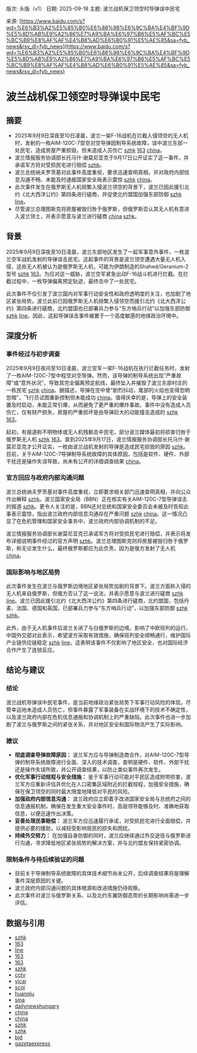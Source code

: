 版次: 头版（v1）
日期: 2025-09-18
主题: 波兰战机保卫领空时导弹误中民宅

来源: [https://www.baidu.com/s?wd=%E6%B3%A2%E5%85%B0%E6%88%98%E6%9C%BA%E4%BF%9D%E5%8D%AB%E9%A2%86%E7%A9%BA%E6%97%B6%E5%AF%BC%E5%BC%B9%E8%AF%AF%E4%B8%AD%E6%B0%91%E5%AE%85&sa=fyb_news&rsv_dl=fyb_news](https://www.baidu.com/s?wd=%E6%B3%A2%E5%85%B0%E6%88%98%E6%9C%BA%E4%BF%9D%E5%8D%AB%E9%A2%86%E7%A9%BA%E6%97%B6%E5%AF%BC%E5%BC%B9%E8%AF%AF%E4%B8%AD%E6%B0%91%E5%AE%85&sa=fyb_news&rsv_dl=fyb_news)

# 波兰战机保卫领空时导弹误中民宅

## 摘要
*   2025年9月9日深夜至10日凌晨，波兰一架F-16战机在拦截入侵领空的无人机时，发射的一枚AIM-120C-7型空对空导弹因制导系统故障，误中波兰东部一处民宅，造成房屋严重损毁，但未造成人员伤亡 [szhk](https://vertexaisearch.cloud.google.com/grounding-api-redirect/AUZIYQGDJ7AGiNc2X-Tp8xSHoKu0CCtRoWM5BJQD7idyKS00-lb85O4tt75yjZ1rElslaBCJ28BsrAdWbuJbFnM0iN6xD9Syqw-i48cCECkfl5JzXSIp5OC59iC4V4E3kSsnyZi5tEUOok0nPA==) [163](https://vertexaisearch.cloud.google.com/grounding-api-redirect/AUZIYQGc8ZpEHrgBIs4Dd7eYqoMyl8WDp6Gp_BunJdNuCKnRNN0ArojWuiznh9qgfsPtrleOPR9ifayRIO_rZ74F-jxZzqJsvPTBiXili4Nv7CXmRFvuHN7qoKbtBaqMGdAU7-6YPH5uhA_H0DM6Ih8Dy1vXXdhmbgsQ-QkOJw==) [china](https://vertexaisearch.cloud.google.com/grounding-api-redirect/AUZIYQGW5fYkD3QldUu8E46GwWh9aLJuhbb1RcdkEWsu1Cf0_wLzJ_lwqhJfBbwg1qb8UUjJvfHf_9b9qtL6d2-tuGgFHRBATmXofQc-FN2BTNlw6DZRVyzhsmX1Miy3640atyzqfVO9EEFpCUK6ZUKUH2z6D1XSNhlEwokfig==)。
*   波兰情报服务协调部长托马什·谢莫尼亚克于9月17日公开证实了这一事件，并承诺军方将对受损民宅进行赔偿 [szhk](https://vertexaisearch.cloud.google.com/grounding-api-redirect/AUZIYQFt9KCCLIP5a8ytu5xsMVrj77rxSfDyPC1H19Ghlu-y1JCUKJpiHhM7dRpTbec2TGqDs8ric3zFSISXVthqligB-wF7j_ESFB31EbB9m5RFOQpf42I4g-7ZDGXVUATkHmtCROu14eKAog==)。
*   波兰总统纳夫罗茨基对此事件高度重视，要求迅速查明真相，并对政府内部信息沟通不畅、未能及时通报国家安全局表示震惊 [szhk](https://vertexaisearch.cloud.google.com/grounding-api-redirect/AUZIYQFt9KCCLIP5a8ytu5xsMVrj77rxSfDyPC1H19Ghlu-y1JCUKJpiHhM7dRpTbec2TGqDs8ric3zFSISXVthqligB-wF7j_ESFB31EbB9m5RFOQpf42I4g-7ZDGXVUATkHmtCROu14eKAog==) [china](https://vertexaisearch.cloud.google.com/grounding-api-redirect/AUZIYQGW5fYkD3QldUu8E46GwWh9aLJuhbb1RcdkEWsu1Cf0_wLzJ_lwqhJfBbwg1qb8UUjJvfHf_9b9qtL6d2-tuGgFHRBATmXofQc-FN2BTNlw6DZRVyzhsmX1Miy3640atyzqfVO9EEFpCUK6ZUKUH2z6D1XSNhlEwokfig==)。
*   此次事件发生在俄罗斯无人机频繁入侵波兰领空的背景下，波兰已因此援引北约《北大西洋公约》第四条进行磋商，并促使北约盟国加强东部防御 [szhk](https://vertexaisearch.cloud.google.com/grounding-api-redirect/AUZIYQFt9KCCLIP5a8ytu5xsMVrj77rxSfDyPC1H19Ghlu-y1JCUKJpiHhM7dRpTbec2TGqDs8ric3zFSISXVthqligB-wF7j_ESFB31EbB9m5RFOQpf42I4g-7ZDGXVUATkHmtCROu14eKAog==) [line](https://vertexaisearch.cloud.google.com/grounding-api-redirect/AUZIYQHvnwNRwYqHMv7yxct2Nm3eRdIGLwc0tQrqtAHetzD9lVF8_7tn9c4AY4PMWuEFb6CKgAMJPcHuU5Qtk0FkAasrm6UngQNzHGcE0o5Ak3y7BIaWQ9ngMOQsTap6oeIaiqvgYqYWaD0=)。
*   尽管波兰总理图斯克将房屋被毁归咎于俄罗斯，但俄罗斯否认其无人机有意进入波兰领土，并表示愿意与波兰进行磋商 [china](https://vertexaisearch.cloud.google.com/grounding-api-redirect/AUZIYQGW5fYkD3QldUu8E46GwWh9aLJuhbb1RcdkEWsu1Cf0_wLzJ_lwqhJfBbwg1qb8UUjJvfHf_9b9qtL6d2-tuGgFHRBATmXofQc-FN2BTNlw6DZRVyzhsmX1Miy3640atyzqfVO9EEFpCUK6ZUKUH2z6D1XSNhlEwokfig==) [szhk](https://vertexaisearch.cloud.google.com/grounding-api-redirect/AUZIYQFt9KCCLIP5a8ytu5xsMVrj77rxSfDyPC1H19Ghlu-y1JCUKJpiHhM7dRpTbec2TGqDs8ric3zFSISXVthqligB-wF7j_ESFB31EbB9m5RFOQpf42I4g-7ZDGXVUATkHmtCROu14eKAog==)。

## 背景
2025年9月9日深夜至10日凌晨，波兰东部地区发生了一起军事意外事件，一枚波兰空军战机发射的导弹误击民宅。这起事件的背景是波兰领空遭遇大量无人机入侵，这些无人机被认为是俄罗斯无人机，可能为伊朗制造的Shahed/Geranium-2型号 [szhk](https://vertexaisearch.cloud.google.com/grounding-api-redirect/AUZIYQGDJ7AGiNc2X-Tp8xSHoKu0CCtRoWM5BJQD7idyKS00-lb85O4tt75yjZ1rElslaBCJ28BsrAdWbuJbFnM0iN6xD9Syqw-i48cCECkfl5JzXSIp5OC59iC4V4E3kSsnyZi5tEUOok0nPA==) [163](https://vertexaisearch.cloud.google.com/grounding-api-redirect/AUZIYQGc8ZpEHrgBIs4Dd7eYqoMyl8WDp6Gp_BunJdNuCKnRNN0ArojWuiznh9qgfsPtrleOPR9ifayRIO_rZ74F-jxZzqJsvPTBiXili4Nv7CXmRFvuHN7qoKbtBaqMGdAU7-6YPH5uhA_H0DM6Ih8Dy1vXXdhmbgsQ-QkOJw==)。为应对这一威胁，波兰空军紧急出动F-16战斗机进行拦截。在拦截过程中，一枚导弹偏离预定轨迹，最终击中了一处民宅。

此次事件不仅引发了波兰国内对军事行动安全性和政府透明度的关注，也加剧了地区紧张局势。波兰此前已因俄罗斯无人机频繁入侵领空而援引北约《北大西洋公约》第四条进行磋商，北约盟国也已部署兵力参与“东方哨兵行动”以加强东部防御 [szhk](https://vertexaisearch.cloud.google.com/grounding-api-redirect/AUZIYQFt9KCCLIP5a8ytu5xsMVrj77rxSfDyPC1H19Ghlu-y1JCUKJpiHhM7dRpTbec2TGqDs8ric3zFSISXVthqligB-wF7j_ESFB31EbB9m5RFOQpf42I4g-7ZDGXVUATkHmtCROu14eKAog==) [line](https://vertexaisearch.cloud.google.com/grounding-api-redirect/AUZIYQHvnwNRwYqHMv7yxct2Nm3eRdIGLwc0tQrqtAHetzD9lVF8_7tn9c4AY4PMWuEFb6CKgAMJPcHuU5Qtk0FkAasrm6UngQNzHGcE0o5Ak3y7BIaWQ9ngMOQsTap6oeIaiqvgYqYWaD0=)。因此，这起导弹误击事件被置于一个高度敏感的地缘政治环境中。

## 深度分析

### 事件经过与初步调查
2025年9月9日夜间至10日凌晨，波兰空军一架F-16战机在执行拦截任务时，发射了一枚AIM-120C-7型中程空对空导弹。然而，该导弹的制导系统出现“严重故障”或“意外状况”，导致其完全偏离预定航线，最终坠入并摧毁了波兰东部村庄的一栋民宅 [szhk](https://vertexaisearch.cloud.google.com/grounding-api-redirect/AUZIYQGDJ7AGiNc2X-Tp8xSHoKu0CCtRoWM5BJQD7idyKS00-lb85O4tt75yjZ1rElslaBCJ28BsrAdWbuJbFnM0iN6xD9Syqw-i48cCECkfl5JzXSIp5OC59iC4V4E3kSsnyZi5tEUOok0nPA==) [china](https://vertexaisearch.cloud.google.com/grounding-api-redirect/AUZIYQGW5fYkD3QldUu8E46GwWh9aLJuhbb1RcdkEWsu1Cf0_wLzJ_lwqhJfBbwg1qb8UUjJvfHf_9b9qtL6d2-tuGgFHRBATmXofQc-FN2BTNlw6DZRVyzhsmX1Miy3640atyzqfVO9EEFpCUK6ZUKUH2z6D1XSNhlEwokfig==)。据描述，导弹在空中曾“剧烈抖动，尾部的火焰也变得忽明忽暗”，飞行员试图重新控制但未能成功 [china](https://vertexaisearch.cloud.google.com/grounding-api-redirect/AUZIYQGW5fYkD3QldUu8E46GwWh9aLJuhbb1RcdkEWsu1Cf0_wLzJ_lwqhJfBbwg1qb8UUjJvfHf_9b9qtL6d2-tuGgFHRBATmXofQc-FN2BTNlw6DZRVyzhsmX1Miy3640atyzqfVO9EEFpCUK6ZUKUH2z6D1XSNhlEwokfig==)。值得庆幸的是，导弹上的安全装置及时启动，未能正常引爆，从而避免了更严重的爆炸事故。事件中没有造成人员伤亡，仅有财产损失，房屋的严重损坏是由导弹巨大的动能撞击造成的 [szhk](https://vertexaisearch.cloud.google.com/grounding-api-redirect/AUZIYQFt9KCCLIP5a8ytu5xsMVrj77rxSfDyPC1H19Ghlu-y1JCUKJpiHhM7dRpTbec2TGqDs8ric3zFSISXVthqligB-wF7j_ESFB31EbB9m5RFOQpf42I4g-7ZDGXVUATkHmtCROu14eKAog==) [163](https://vertexaisearch.cloud.google.com/grounding-api-redirect/AUZIYQGc8ZpEHrgBIs4Dd7eYqoMyl8WDp6Gp_BunJdNuCKnRNN0ArojWuiznh9qgfsPtrleOPR9ifayRIO_rZ74F-jxZzqJsvPTBiXili4Nv7CXmRFvuHN7qoKbtBaqMGdAU7-6YPH5uhA_H0DM6Ih8Dy1vXXdhmbgsQ-QkOJw==)。

起初，有报道称不明物体或无人机残骸击中民宅，部分波兰媒体最初将损害归咎于俄罗斯无人机 [szhk](https://vertexaisearch.cloud.google.com/grounding-api-redirect/AUZIYQGDJ7AGiNc2X-Tp8xSHoKu0CCtRoWM5BJQD7idyKS00-lb85O4tt75yjZ1rElslaBCJ28BsrAdWbuJbFnM0iN6xD9Syqw-i48cCECkfl5JzXSIp5OC59iC4V4E3kSsnyZi5tEUOok0nPA==) [163](https://vertexaisearch.cloud.google.com/grounding-api-redirect/AUZIYQGc8ZpEHrgBIs4Dd7eYqoMyl8WDp6Gp_BunJdNuCKnRNN0ArojWuiznh9qgfsPtrleOPR9ifayRIO_rZ74F-jxZzqJsvPTBiXili4Nv7CXmRFvuHN7qoKbtBaqMGdAU7-6YPH5uhA_H0DM6Ih8Dy1vXXdhmbgsQ-QkOJw==)。直到2025年9月17日，波兰情报服务协调部长托马什·谢莫尼亚克才公开证实，一枚由波兰战机发射的导弹是造成民宅损毁的原因 [szhk](https://vertexaisearch.cloud.google.com/grounding-api-redirect/AUZIYQFt9KCCLIP5a8ytu5xsMVrj77rxSfDyPC1H19Ghlu-y1JCUKJpiHhM7dRpTbec2TGqDs8ric3zFSISXVthqligB-wF7j_ESFB31EbB9m5RFOQpf42I4g-7ZDGXVUATkHmtCROu14eKAog==)。目前，关于AIM-120C-7导弹制导系统故障的具体原因，包括是软件、硬件、外部干扰还是操作失误导致，尚未有公开的详细调查结果 [china](https://vertexaisearch.cloud.google.com/grounding-api-redirect/AUZIYQGW5fYkD3QldUu8E46GwWh9aLJuhbb1RcdkEWsu1Cf0_wLzJ_lwqhJfBbwg1qb8UUjJvfHf_9b9qtL6d2-tuGgFHRBATmXofQc-FN2BTNlw6DZRVyzhsmX1Miy3640atyzqfVO9EEFpCUK6ZUKUH2z6D1XSNhlEwokfig==)。

### 官方回应与政府内部沟通问题
波兰总统纳夫罗茨基对事件高度重视，立即要求相关部门迅速查明真相，并向公众作出解释 [szhk](https://vertexaisearch.cloud.google.com/grounding-api-redirect/AUZIYQFt9KCCLIP5a8ytu5xsMVrj77rxSfDyPC1H19Ghlu-y1JCUKJpiHhM7dRpTbec2TGqDs8ric3zFSISXVthqligB-wF7j_ESFB31EbB9m5RFOQpf42I4g-7ZDGXVUATkHmtCROu14eKAog==)。波兰国家安全局（BBN）正在核实有关AIM-120C-7型导弹误击的报道 [szhk](https://vertexaisearch.cloud.google.com/grounding-api-redirect/AUZIYQGDJ7AGiNc2X-Tp8xSHoKu0CCtRoWM5BJQD7idyKS00-lb85O4tt75yjZ1rElslaBCJ28BsrAdWbuJbFnM0iN6xD9Syqw-i48cCECkfl5JzXSIp5OC59iC4V4E3kSsnyZi5tEUOok0nPA==)。更令人关注的是，BBN还对总统和国家安全委员会未被及时告知此事表示震惊，指出波兰政府内部信息沟通存在严重问题 [szhk](https://vertexaisearch.cloud.google.com/grounding-api-redirect/AUZIYQFt9KCCLIP5a8ytu5xsMVrj77rxSfDyPC1H19Ghlu-y1JCUKJpiHhM7dRpTbec2TGqDs8ric3zFSISXVthqligB-wF7j_ESFB31EbB9m5RFOQpf42I4g-7ZDGXVUATkHmtCROu14eKAog==) [china](https://vertexaisearch.cloud.google.com/grounding-api-redirect/AUZIYQGW5fYkD3QldUu8E46GwWh9aLJuhbb1RcdkEWsu1Cf0_wLzJ_lwqhJfBbwg1qb8UUjJvfHf_9b9qtL6d2-tuGgFHRBATmXofQc-FN2BTNlw6DZRVyzhsmX1Miy3640atyzqfVO9EEFpCUK6ZUKUH2z6D1XSNhlEwokfig==)。这一情况凸显了在危机管理和国家安全事务中，波兰政府内部协调机制的不足。

波兰情报服务协调部长谢莫尼亚克已承诺军方将对受损民宅进行赔偿，并表示将发布详细说明事件经过的官方声明 [szhk](https://vertexaisearch.cloud.google.com/grounding-api-redirect/AUZIYQFt9KCCLIP5a8ytu5xsMVrj77rxSfDyPC1H19Ghlu-y1JCUKJpiHhM7dRpTbec2TGqDs8ric3zFSISXVthqligB-wF7j_ESFB31EbB9m5RFOQpf42I4g-7ZDGXVUATkHmtCROu14eKAog==)。波兰总理图斯克则将房屋被毁归咎于俄罗斯，称无论发生什么，最终俄罗斯都应为此负责，因为是俄方发射了无人机 [china](https://vertexaisearch.cloud.google.com/grounding-api-redirect/AUZIYQGW5fYkD3QldUu8E46GwWh9aLJuhbb1RcdkEWsu1Cf0_wLzJ_lwqhJfBbwg1qb8UUjJvfHf_9b9qtL6d2-tuGgFHRBATmXofQc-FN2BTNlw6DZRVyzhsmX1Miy3640atyzqfVO9EEFpCUK6ZUKUH2z6D1XSNhlEwokfig==)。

### 国际影响与地区局势
此次事件发生在波兰与俄罗斯边境地区紧张局势加剧的背景下。波兰方面称入侵的无人机来自俄罗斯，但俄方否认了这一说法，并表示愿意与波兰进行磋商 [szhk](https://vertexaisearch.cloud.google.com/grounding-api-redirect/AUZIYQFt9KCCLIP5a8ytu5xsMVrj77rxSfDyPC1H19Ghlu-y1JCUKJpiHhM7dRpTbec2TGqDs8ric3zFSISXVthqligB-wF7j_ESFB31EbB9m5RFOQpf42I4g-7ZDGXVUATkHmtCROu14eKAog==) [line](https://vertexaisearch.cloud.google.com/grounding-api-redirect/AUZIYQHvnwNRwYqHMv7yxct2Nm3eRdIGLwc0tQrqtAHetzD9lVF8_7tn9c4AY4PMWuEFb6CKgAMJPcHuU5Qtk0FkAasrm6UngQNzHGcE0o5Ak3y7BIaWQ9ngMOQsTap6oeIaiqvgYqYWaD0=)。波兰已因此援引北约《北大西洋公约》第四条进行磋商，北约盟国，包括丹麦、法国、德国和英国，已部署兵力参与“东方哨兵行动”，以加强东部防御 [szhk](https://vertexaisearch.cloud.google.com/grounding-api-redirect/AUZIYQFt9KCCLIP5a8ytu5xsMVrj77rxSfDyPC1H19Ghlu-y1JCUKJpiHhM7dRpTbec2TGqDs8ric3zFSISXVthqligB-wF7j_ESFB31EbB9m5RFOQpf42I4g-7ZDGXVUATkHmtCROu14eKAog==) [szhk](https://vertexaisearch.cloud.google.com/grounding-api-redirect/AUZIYQGDJ7AGiNc2X-Tp8xSHoKu0CCtRoWM5BJQD7idyKS00-lb85O4tt75yjZ1rElslaBCJ28BsrAdWbuJbFnM0iN6xD9Syqw-i48cCECkfl5JzXSIp5OC59iC4V4E3kSsnyZi5tEUOok0nPA==)。

此外，由于无人机事件后波兰关闭了与白俄罗斯的边境，影响了中欧班列的运行。中国外交部对此表示，希望波方采取有效措施，确保班列安全顺畅通行，维护国际产业链供应链稳定 [szhk](https://vertexaisearch.cloud.google.com/grounding-api-redirect/AUZIYQFt9KCCLIP5a8ytu5xsMVrj77rxSfDyPC1H19Ghlu-y1JCUKJpiHhM7dRpTbec2TGqDs8ric3zFSISXVthqligB-wF7j_ESFB31EbB9m5RFOQpf42I4g-7ZDGXVUATkHmtCROu14eKAog==) [line](https://vertexaisearch.cloud.google.com/grounding-api-redirect/AUZIYQHvnwNRwYqHMv7yxct2Nm3eRdIGLwc0tQrqtAHetzD9lVF8_7tn9c4AY4PMWuEFb6CKgAMJPcHuU5Qtk0FkAasrm6UngQNzHGcE0o5Ak3y7BIaWQ9ngMOQsTap6oeIaiqvgYqYWaD0=)。这表明该事件不仅影响了地区安全，也对国际经济合作产生了连锁反应。

## 结论与建议

### 结论
波兰战机导弹误中民宅事件，是当前地缘政治紧张局势下军事行动风险的体现。尽管幸运地未造成人员伤亡，但事件暴露了军事装备在实战环境下的技术不确定性，以及波兰政府内部在危机信息通报和协调机制上的严重缺陷。此次事件也进一步加剧了波兰与俄罗斯之间的紧张关系，并对地区安全和国际物流产生了实际影响。

### 建议
*   **彻底调查导弹故障原因：** 波兰军方应与导弹制造商合作，对AIM-120C-7型导弹的制导系统故障进行全面、深入的技术调查，查明是硬件、软件、外部干扰还是操作失误所致，并公开调查结果，以防止类似事件再次发生。
*   **优化军事行动规程与安全措施：** 鉴于军事行动可能对平民区造成附带损害，波兰军方应重新评估并优化在人口密集区域附近的拦截规程，加强安全措施，确保在保卫领空的同时最大限度地降低对平民的风险。
*   **加强政府内部信息沟通：** 波兰政府应立即着手改进国家安全局与总统府之间的信息通报机制，确保在发生重大安全事件时，高层领导能够及时、准确地获取信息，以便迅速作出决策。
*   **妥善处理民事赔偿：** 波兰军方应迅速履行承诺，对受损民宅进行全面赔偿，并提供必要的援助，以减轻受影响居民的损失和困扰。
*   **持续外交努力：** 在加强自身防御的同时，波兰应继续通过外交途径与俄罗斯进行沟通，寻求降低地区紧张局势的解决方案，并与北约盟友保持紧密协调。

### 限制条件与待后续验证的问题
*   目前关于导弹制导系统故障的具体技术细节尚未公开，后续调查结果将是理解事件深层原因的关键。
*   波兰政府内部沟通问题的具体根源和改进措施仍待观察。
*   此次事件对波兰与俄罗斯关系、以及北约东翼防御态势的长期影响尚需进一步评估。

## 数据与引用
*   [szhk](https://vertexaisearch.cloud.google.com/grounding-api-redirect/AUZIYQGDJ7AGiNc2X-Tp8xSHoKu0CCtRoWM5BJQD7idyKS00-lb85O4tt75yjZ1rElslaBCJ28BsrAdWbuJbFnM0iN6xD9Syqw-i48cCECkfl5JzXSIp5OC59iC4V4E3kSsnyZi5tEUOok0nPA==)
*   [163](https://vertexaisearch.cloud.google.com/grounding-api-redirect/AUZIYQGc8ZpEHrgBIs4Dd7eYqoMyl8WDp6Gp_BunJdNuCKnRNN0ArojWuiznh9qgfsPtrleOPR9ifayRIO_rZ74F-jxZzqJsvPTBiXili4Nv7CXmRFvuHN7qoKbtBaqMGdAU7-6YPH5uhA_H0DM6Ih8Dy1vXXdhmbgsQ-QkOJw==)
*   [line](https://vertexaisearch.cloud.google.com/grounding-api-redirect/AUZIYQHvnwNRwYqHMv7yxct2Nm3eRdIGLwc0tQrqtAHetzD9lVF8_7tn9c4AY4PMWuEFb6CKgAMJPcHuU5Qtk0FkAasrm6UngQNzHGcE0o5Ak3y7BIaWQ9ngMOQsTap6oeIaiqvgYqYWaD0=)
*   [163](https://vertexaisearch.cloud.google.com/grounding-api-redirect/AUZIYQHp-lzadkYx-WMJ4NuCjgENxEC9vjlK7QHuHsgAw68QsuICP5sp5DgWwwouYuAUtsE8uRlNNtwvpT0BW-LMITI6TkZZEXGe4x9kM12ubvrNxYYtjdy124sSf_aYXrHgZCV7UmTuU9RW4AuYV8YHI3w=)
*   [163](https://vertexaisearch.cloud.google.com/grounding-api-redirect/AUZIYQEDxNuadID1Wa3FthIRtxlnvgcZRDb0o12XGvFXsKHiXnVT86jan69bU46zr8vZuzp2Z4vbd1Fw0Jn5mKvP5zAFilLDIf33WI7ghlimyoBsVo5lqJTVOJGzuGJLbHSBKqCtI8oJ4fTHAcerYPLYE5o=)
*   [szhk](https://vertexaisearch.cloud.google.com/grounding-api-redirect/AUZIYQFt9KCCLIP5a8ytu5xsMVrj77rxSfDyPC1H19Ghlu-y1JCUKJpiHhM7dRpTbec2TGqDs8ric3zFSISXVthqligB-wF7j_ESFB31EbB9m5RFOQpf42I4g-7ZDGXVUATkHmtCROu14eKAog==)
*   [cctv](https://vertexaisearch.cloud.google.com/grounding-api-redirect/AUZIYQE6n_U877t2oWq3m96hj9oEN6J36GF1BW7ba2OkCfRIr39QaomHeJWxEZQ4-5re7LZhwXZvMJ2ksgwZcC8ELZI4ULbi0RxC7eNOSiKKFQhDKRHYX27F0D5a2AJKY_HT3sLoF00hE-xpkmbDBAf_CKpALkBJBBb6mOtJsqodjsKI)
*   [yicai](https://vertexaisearch.cloud.google.com/grounding-api-redirect/AUZIYQGxWtcEHeio66_xFXCRk7yE1mAETP8e7RuLceIZljP_5GUlOMZMACbQpnG39LKVDwN-DPJJ3QXNggO8zA0rBPX9RSzfb7_U3vxsuS099jgoY_4vTLEI_1U_X6A8dVzCcfyyu23rtw==)
*   [scol](https://vertexaisearch.cloud.google.com/grounding-api-redirect/AUZIYQEAKhGuEhcKBjkH2s_hy9uCWHxB6KGHmEq6VbmoT-sktEdV8rJ2gM8L1UfwduEg_p-Mbiue8ncVEGNaihMrBLOPPSNrc1aZ7JypZgJM0lIWPtrTidaI701N33jZxzlHxP8=)
*   [huanqiu](https://vertexaisearch.cloud.google.com/grounding-api-redirect/AUZIYQEMwP2dHVT3ZW2qYxWwoVwvwG0HOhp-816IsqTvt9V5QdjipnYWF-h7TjV4vD7QsGRjQWmQ5Mzksgc0oMaIX16ai2vbAHqgYbOea3oJRvrkq2WctO3Ts8AuzYzWVhB2zib7ecLYFKAxcA==)
*   [sina](https://vertexaisearch.cloud.google.com/grounding-api-redirect/AUZIYQFmLvQDSck6e1YM-LpDGR35b312HK4D7KwaQA9BlUBsii5Je4kRBPi4QZEHeRnSVD3fHkjB9JgelVmeDR95GkPsAegIh12lu3rV5JfX7ccMsgnUNOjPwLCeov31Hsy_ej0bqlAP55akTGj-bxozeQGBUC4k_r7VdCSmYLs40EaDRydj1haYVdGH)
*   [dailynewshungary](https://vertexaisearch.cloud.google.com/grounding-api-redirect/AUZIYQELFYLbF9ZO8NGAhe81sOB2WvFu-u-7xy5VBLJvQVjsElqrs6qpJ9p4CWFVOn5sqwHmbcwl5_UxhgmeqAGqlWo4GnnCvvniI1Qswjaoy2GXqG0cz6g_djs2FquOhuJ-2bOmoh7KVkM8eTX_QKh9OyYoJ-RUeXQLa8xEoo2UhiGiwtWiJ4eD2uv83ofdJWil9bRQd940yThy-5QbW9hbdKqUu2A_HjxhHKmU_1M-qIk8DrZolv8cVXNwOsARU2OgJOMXEReQbITfojzFpXw5KJEOaKr4J9Re7LAl8qnLOCcNIlkuAMXM4uPi60onxPAiSUT6V0kCoTUOZtvSOv1_YbN5ou9Rrvrcyu0vFQQ3-UZmbHApBRj4OWhZxKxDqQILgIIYuMU=)
*   [china](https://vertexaisearch.cloud.google.com/grounding-api-redirect/AUZIYQGW5fYkD3QldUu8E46GwWh9aLJuhbb1RcdkEWsu1Cf0_wLzJ_lwqhJfBbwg1qb8UUjJvfHf_9b9qtL6d2-tuGgFHRBATmXofQc-FN2BTNlw6DZRVyzhsmX1Miy3640atyzqfVO9EEFpCUK6ZUKUH2z6D1XSNhlEwokfig==)
*   [china](https://vertexaisearch.cloud.google.com/grounding-api-redirect/AUZIYQGKinF2zDB50JX6GvE4nU60uD6Xhc_t1KS8f7bLFKRMbTZ_EuZrS5y94A5ThUbT3otUMP6fAlg0YjQNntrpYNnbmp7EZr3nXEprlMovZVCLR-ngyIfsvbXJZjoqARKlK0QL-epLiVsa0Qg-tUlPVLSqytxJNixQCFtCAQ==)
*   [szhk](https://vertexaisearch.cloud.google.com/grounding-api-redirect/AUZIYQEZjG8v6aT3-_S_myx-s5ZxWonCwZTUOU_wvvcgWks5BAPNXo7ofZYpEb13RJwo-bSXdX-ws1h0-6LyTSpLNc7c6k-UORm5DWkNE5gik7n0v8J1HKk9Fm0tHTuwMV3k0wVVONlpuPSjPQ==)
*   [szhk](https://vertexaisearch.cloud.google.com/grounding-api-redirect/AUZIYQGwn7P8z3a4jDDfmhCT9D3fsMwvfmhSfZ7loXXMz8LuONkvO3Np0RlqtTOSJ7x-vUFU-lvAKtID3glS2sjnhZxR9clh1nGv1n_rKpp1VgcTzVtd6ABTriC0acEQnvg6b8f88cGIpcxQ5Q==)
*   [bjd](https://vertexaisearch.cloud.google.com/grounding-api-redirect/AUZIYQFc3-XuOeb2v5e6txP8Oc_lhqYTKjnmgpkhsQNCMb1Virwwv6ZmKkLCEZvBxNA2-2bYAX8x2xO_CpbQvM-oDCeQBAuMw672VhORyDps0WLWImef5ODKbbUrMEui-0CRtMSN8Z7pRF7TlmpPnFM=)
*   [gazetaexpress](https://vertexaisearch.cloud.google.com/grounding-api-redirect/AUZIYQFxifLZMb7Q15XrsLHmiz9iVAtXvutripmqnnhxZFm4y-vNN8H1Hut6Onf0X-DwANWV4eNBFLrhcvjSJVybe-qIIhOIt9BG8gXi8qV_GeWMOFnmmW5HRif12g6FERbaq2lukd1vJYrMGcpjXa6sZlR0qCNI_AGqOUPyb6o7k3l_DM8AT8XYXvgQhP8HV78kcn4Pl9yPQ9Q_kC1wzccE_uSVeSFz1mBZzQSRSPRJ6Vd3oyyo8HcMooMSpdqiuu6qVUImbmDSadQZyafXR32E_UwwLRRyTWf2_EL670WLS71PGxKA0O-RkPOcHjgOj-SIoT2LS6LpTpXG6gJd3qbQLonH8eG2-NPJaM2dl5e95NEF0cvxpiSi)